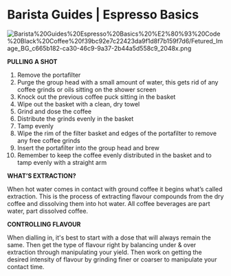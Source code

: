 # Barista Guides | Espresso Basics

![Barista%20Guides%20Espresso%20Basics%20%E2%80%93%20Code%20Black%20Coffee%20f39bc92e7c22423da9f1d8f7b159f7d6/Fetured_Image_BG_c665b182-ca30-46c9-9a37-2b44a5d558c9_2048x.png](Public/Fetured_Image_BG_c665b182-ca30-46c9-9a37-2b44a5d558c9_2048x.png)

**PULLING A SHOT**

1. Remove the portafilter
2. Purge the group head with a small amount of water, this gets rid of any coffee grinds or oils sitting on the shower screen
3. Knock out the previous coffee puck sitting in the basket
4. Wipe out the basket with a clean, dry towel
5. Grind and dose the coffee
6. Distribute the grinds evenly in the basket
7. Tamp evenly
8. Wipe the rim of the filter basket and edges of the portafilter to remove any free coffee grinds
9. Insert the portafilter into the group head and brew
10. Remember to keep the coffee evenly distributed in the basket and to tamp evenly with a straight arm

**WHAT’S EXTRACTION?**

When hot water comes in contact with ground coffee it begins what’s called extraction. This is the process of extracting flavour compounds from the dry coffee and dissolving them into hot water. All coffee beverages are part water, part dissolved coffee.

**CONTROLLING FLAVOUR**

When dialling in, it's best to start with a dose that will always remain the same. Then get the type of flavour right by balancing under & over extraction through manipulating your yield. Then work on getting the desired intensity of flavour by grinding finer or coarser to manipulate your contact time.